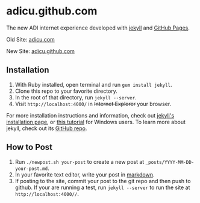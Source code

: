 adicu.github.com
================

The new ADI internet experience developed with [jekyll][1] and [GitHub Pages][2].

Old Site: [adicu.com][3]

New Site: [adicu.github.com][4]

Installation
------------
1. With Ruby installed, open terminal and run `gem install jekyll`.
2. Clone this repo to your favorite directory.
3. In the root of that directory, run `jekyll --server`.
4. Visit `http://localhost:4000/` in ~~Internet Explorer~~ your browser.

For more installation instructions and information, check out [jekyll's installation page][5], or
[this tutorial][6] for Windows users. To learn more about jekyll, check out its [GitHub repo][7].

How to Post
-----------
1. Run `./newpost.sh your-post` to create a new post at `_posts/YYYY-MM-DD-your-post.md`.
2. In your favorite text editor, write your post in [markdown][7].
3. If posting to the site, commit your post to the git repo and then push to github. If your are
   running a test, run `jekyll --server` to run the site at `http://localhost:4000//`.

[1]: http://jekyllrb.com/
[2]: http://pages.github.com/
[3]: http://www.adicu.com/
[4]: http://adicu.github.com/
[5]: https://github.com/mojombo/jekyll/wiki/install
[6]: http://www.madhur.co.in/blog/2011/09/01/runningjekyllwindows.html
[7]: https://github.com/mojombo/jekyll
[8]: http://daringfireball.net/projects/markdown/basics

